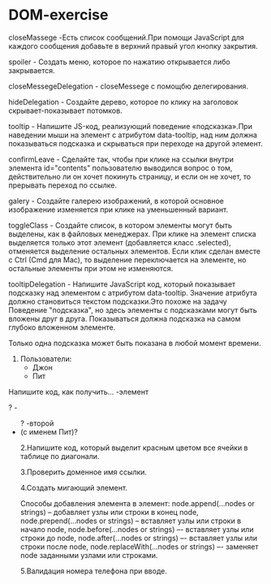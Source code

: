 # DOM-exercise
closeMassege -Есть список сообщений.При помощи JavaScript для каждого сообщения добавьте в верхний правый угол кнопку закрытия.

spoiler - Создать меню, которое по нажатию открывается либо закрывается.

closeMessegeDelegation - closeMessege с помощбю делегирования.

hideDelegation - Создайте дерево, которое по клику на заголовок скрывает-показывает потомков.

tooltip - Напишите JS-код, реализующий поведение «подсказка».При наведении мыши на элемент с атрибутом data-tooltip, над ним должна показываться подсказка и скрываться при переходе на другой элемент.

confirmLeave - Сделайте так, чтобы при клике на ссылки внутри элемента id="contents" пользователю выводился вопрос о том, действительно ли он хочет покинуть страницу, и если он не хочет, то прерывать переход по ссылке.

galery - Создайте галерею изображений, в которой основное изображение изменяется при клике на уменьшенный вариант.

toggleClass - Создайте список, в котором элементы могут быть выделены, как в файловых менеджерах.
При клике на элемент списка выделяется только этот элемент (добавляется класс .selected), отменяется выделение остальных элементов.
Если клик сделан вместе с Ctrl (Cmd для Mac), то выделение переключается на элементе, но остальные элементы при этом не изменяются.

tooltipDelegation - Напишите JavaScript код, который показывает подсказку над элементом с атрибутом data-tooltip. Значение атрибута должно становиться текстом подсказки.Это похоже на задачу Поведение "подсказка", но здесь элементы с подсказками могут быть вложены друг в друга. Показываться должна подсказка на самом глубоко вложенном элементе.

Только одна подсказка может быть показана в любой момент времени.

  1.
      <body>
        <div>Пользователи:</div>
        <ul>
          <li>Джон</li>
          <li>Пит</li>
        </ul>
      </body>
Напишите код, как получить…
-элемент <div>?
-<ul>?
-второй <li> (с именем Пит)?
  
2.Напишите код, который выделит красным цветом все ячейки в таблице по диагонали.
  
3.Проверить доменное имя ссылки.
  
4.Создать мигающий элемент.

Способы добавления элемента в элемент:
node.append(...nodes or strings) – добавляет узлы или строки в конец node,
node.prepend(...nodes or strings) – вставляет узлы или строки в начало node,
node.before(...nodes or strings) –- вставляет узлы или строки до node,
node.after(...nodes or strings) –- вставляет узлы или строки после node,
node.replaceWith(...nodes or strings) –- заменяет node заданными узлами или строками.
  
5.Валидация номера телефона при вводе.
